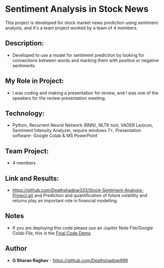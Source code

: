 # Sentiment Analysis in Stock News

This project is developed for stock market news prediction using sentiment analysis, and it's a team project worked by a team of 4 members. 

## Description: 

-   Developed to use a model for sentiment prediction by looking for connections between words and marking them with positive or negative sentiments

## My Role in Project: 

-   I was coding and making a presentation for review, and I was one of the speakers for the review presentation meeting.

## Technology: 

-   Python, Recurrent Neural Network (RNN), NLTK tool, VADER Lexicon, Sentiment Intensity Analyzer, require windows 7+, Presentation software- Google Colab & MS PowerPoint

## Team Project: 

-   4 members 

## Link and Results: 

-   https://github.com/Deathshadow333/Stock-Sentiment-Analysis-Project.git and Prediction and quantification of future volatility and returns play an important role in financial modelling

## Notes

-   If you are deploying this code please use an Jupiter Note File/Google Colab File, this is the [Final Code Demo](https://github.com/Deathshadow999/Stock-Sentiment-Analysis-Project/blob/main/Final_Code.ipynb) 

## Author

-   **G Sharan Raghav** - https://github.com/Deathshadow999

